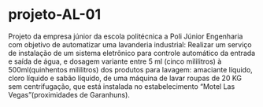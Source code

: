 # projeto-AL-01
Projeto da empresa júnior da escola politécnica a Poli Júnior Engenharia com objetivo de automatizar uma lavanderia industrial:
Realizar um serviço de instalação de um sistema eletrônico para controle automático da entrada e saída 
de água, e dosagem variante entre 5 ml (cinco mililitros) à 500ml(quinhentos mililitros) dos produtos para lavagem: amaciante líquido,
cloro líquido e sabão líquido, de uma máquina de lavar roupas de 20 KG sem centrifugação, que está instalada no estabelecimento 
“Motel Las Vegas”(proximidades de Garanhuns).
